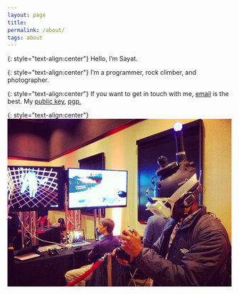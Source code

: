 ```yaml
---
layout: page
title:
permalink: /about/
tags: about
---
```


{: style="text-align:center"}
Hello, I’m Sayat.

{: style="text-align:center"}
I’m a programmer, rock climber, and photographer.

{: style="text-align:center"}
If you want to get in touch with me, [email](mailto:stb@satybald.com) is the best. My [public key](/key/public.key), [pgp.<mit class="edu"></mit>](https://pgp.mit.edu/pks/lookup?op=get&search=0x10582ED2F577994D)

{: style="text-align:center"}
![Sayat Satybaldiyev](/media/img/geek_vr_cr.jpg "Avatar")
